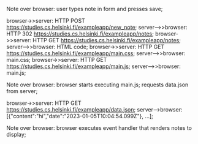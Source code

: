 Note over browser: user types note in form and presses save;

browser->>server: HTTP POST https://studies.cs.helsinki.fi/exampleapp/new_note;
server-->>browser: HTTP 302 https://studies.cs.helsinki.fi/exampleapp/notes;
browser->>server: HTTP GET https://studies.cs.helsinki.fi/exampleapp/notes;
server-->>browser: HTML code;
browser->>server: HTTP GET https://studies.cs.helsinki.fi/exampleapp/main.css;
server-->>browser: main.css;
browser->>server: HTTP GET https://studies.cs.helsinki.fi/exampleapp/main.js;
server-->>browser: main.js;

Note over browser: browser starts executing main.js; requests data.json from server;

browser->>server: HTTP GET https://studies.cs.helsinki.fi/exampleapp/data.json;
server-->browser: [{"content":"hi","date":"2023-01-05T10:04:54.099Z"}, ...];

Note over browser: browser executes event handler that renders notes to display;